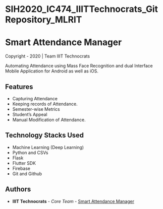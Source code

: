 # SIH2020_IC474_IIITTechnocrats_GitRepository_MLRIT

# Smart Attendance Manager
Copyright - 2020 | Team IIIT Technocrats

Automating Attendance using Mass Face Recognition and dual Interface Mobile Application for Android as well as iOS.

## Features

* Capturing Attendance
* Keeping records of Attendance.
* Semester-wise Metrics
* Student’s Appeal
* Manual Modification of Attendance.


## Technology Stacks Used

* Machine Learning (Deep Learning)
* Python and CSVs
* Flask 
* Flutter SDK
* Firebase
* Git and Github

## Authors

* **IIIT Technocrats** - *Core Team* - [Smart Attendance Manager](https://github.com/siddhantiiits/SIH2020_IC474_IIITTechnocrats_GitRepository_MLRIT.git)

